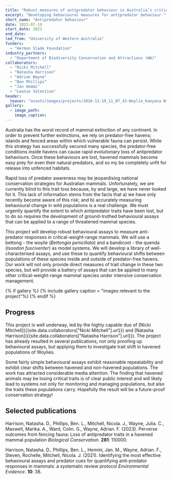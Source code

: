 ```yaml
---
title: "Robust measures of antipredator behaviour in Australia’s critical weight range mammals"
excerpt: "Developing behavioural measures for antipredator behaviour."
short_name: "Antipredator behaviour"
date: 2023-07-19
start_date: 2021
end_date:
led_from: "University of Western Australia"
funders:
  - "Hermon Slade Foundation"
industry_partners:
  - "Department of Biodiversity Conservation and Attractions (WA)"
collaborators:
  - "Nicki Mitchell"
  - "Natasha Harrison"
  - "Adrian Wayne"
  - "Ben Phillips"
  - "Jan Hemmi"
  - "Leonie Valentine"
header:
  teaser: "assets/images/projects/2016-12-19_11_07_43-Woylie_Kanyana Wildlife.png"
gallery:
  - image_path: 
    image_caption: 
---
```


Australia has the worst record of mammal extinction of any continent. In order to prevent further extinctions, we rely on predator-free havens; islands and fenced areas within which vulnerable fauna can persist. While this strategy has successfully secured many species, the predator-free conditions inside havens can cause rapid evolutionary loss of antipredator behaviours. Once these behaviours are lost, havened mammals become easy prey for even their natural predators, and so my be completely unfit for release into unfenced habitats. 

Rapid loss of predator awareness may be jeopardising national conservation strategies for Australian mammals. 
Unfortunately, we are currently blind to this trait loss because, by and large, we have never looked for it. This lack of information stems from the facts that a) we have only recently become aware of this risk; and b) accurately measuring behavioural change in wild populations is a real challenge. We must urgently quantify the extent to which antipredator traits have been lost, but to do so requires the development of ground-truthed behavioural assays that can be applied to a range of threatened mammal species.  

This project will develop robust behavioural assays to measure anti-predator responses in critical-weight-range mammals. We will use a bettong - the woylie (*Bettongia penicillata*) and a bandicoot - the quenda (*Isoodon fusciventer*) as model systems. We will develop a library of well-characterised assays, and use these to quantify behavioural shifts between populations of these species inside and outside of predator-free havens. Our work will not only provide direct measures of trait change in these two species, but will provide a battery of assays that can be applied to many other critical-weight-range mammal species under intensive conservation management. 

{% if gallery %}
{% include gallery caption = "images relevant to the project"%}
{% endif %}

## Progress

This project is well underway, led by the highly capable duo of [Nicki Mitchell]({{site.data.collaborators["Nicki Mitchell"].url}}) and [Natasha Harrison]({{site.data.collaborators["Natasha Harrison"].url}}).  The project has already resulted in several publications, not only proofing up behavioural assays, but applying them to investigate trait shift in havened populations of Woylies.

Some fairly simple behavioural assays exhibit reasonable repeatability and exhibit clear shifts between havened and non-havened populations.  The work has attracted considerable media attention. The finding that havened animals may be losing critical traits is of clear public interest and will likely lead to systems not only for monitoring and managing populations, but also the traits these populations carry.  Hopefully the result will be a future-proof conservation strategy!

## Selected publications 


Harrison, Natasha. D., Phillips, Ben. L., Mitchell, Nicola. J., Wayne, Julia. C., Maxwell, Marika. A., Ward, Colin. G., Wayne, Adrian. F. (2023).  Perverse outcomes from fencing fauna: Loss of antipredator traits in a havened mammal population  *Biological Conservation*. **281**: 110000.

 
Harrison, Natasha. D., Phillips, Ben. L., Hemmi, Jan. M., Wayne, Adrian. F., Steven, Rochelle, Mitchell, Nicola. J. (2021).  Identifying the most effective behavioural assays and predator cues for quantifying anti-predator responses in mammals: a systematic review protocol  *Environmental Evidence*. **10**: 38.

 
